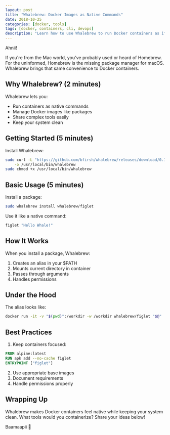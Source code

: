 ```yaml
---
layout: post
title: "Whalebrew: Docker Images as Native Commands"
date: 2018-10-25
categories: [docker, tools]
tags: [docker, containers, cli, devops]
description: "Learn how to use Whalebrew to run Docker containers as if they were native commands, simplifying your development workflow."
---
```


Ahnii!

If you're from the Mac world, you've probably used or heard of Homebrew. For the uninformed, Homebrew is the missing package manager for macOS. Whalebrew brings that same convenience to Docker containers.

## Why Whalebrew? (2 minutes)

Whalebrew lets you:
- Run containers as native commands
- Manage Docker images like packages
- Share complex tools easily
- Keep your system clean

## Getting Started (5 minutes)

Install Whalebrew:
```bash
sudo curl -L "https://github.com/bfirsh/whalebrew/releases/download/0.1.0/whalebrew-$(uname -s)-$(uname -m)" \
    -o /usr/local/bin/whalebrew
sudo chmod +x /usr/local/bin/whalebrew
```

## Basic Usage (5 minutes)

Install a package:
```bash
sudo whalebrew install whalebrew/figlet
```

Use it like a native command:
```bash
figlet "Hello Whale!"
```

## How It Works

When you install a package, Whalebrew:
1. Creates an alias in your $PATH
2. Mounts current directory in container
3. Passes through arguments
4. Handles permissions

## Under the Hood

The alias looks like:
```bash
docker run -it -v "$(pwd)":/workdir -w /workdir whalebrew/figlet "$@"
```

## Best Practices

1. Keep containers focused:
```dockerfile
FROM alpine:latest
RUN apk add --no-cache figlet
ENTRYPOINT ["figlet"]
```

2. Use appropriate base images
3. Document requirements
4. Handle permissions properly

## Wrapping Up

Whalebrew makes Docker containers feel native while keeping your system clean. What tools would you containerize? Share your ideas below!

Baamaapii 👋 